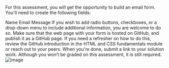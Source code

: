 For this assessment, you will get the opportunity to build an email form. You'll need to create the following fields:

Name
Email
Message
If you wish to add radio buttons, checkboxes, or a drop-down menu to include additional information, you are welcome to do so. Make sure that the web page with your form is hosted on GitHub, and publish it as a GitHub page. If you need a refresher on how to do this, review the GitHub introduction in the HTML and CSS fundamentals module or reach out to your peers. When you're done, submit a link to your solution work. Although you won’t be graded on this assessment, it is still required.
![image](https://github.com/Darwood1/html-forms/assets/158015775/a7a19ff1-c991-4274-aadc-87844c9fd832)
